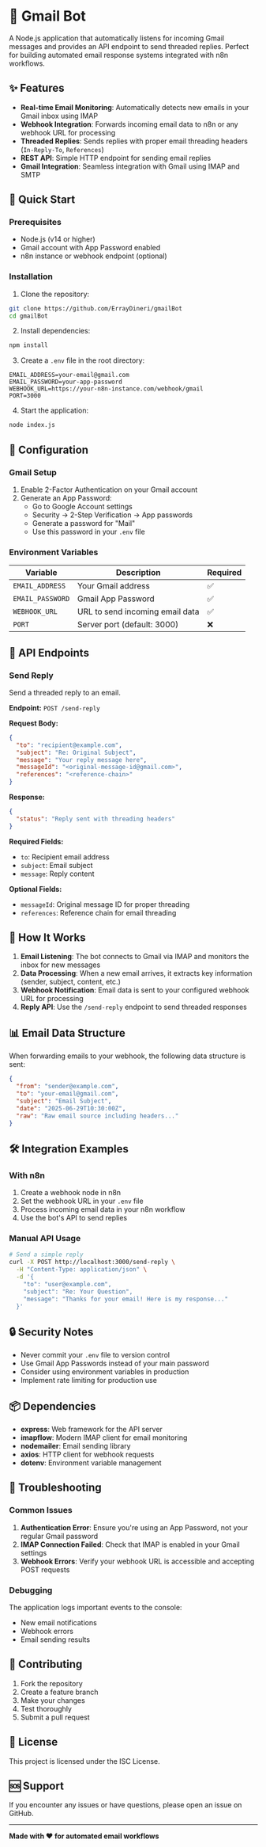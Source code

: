 # 📧 Gmail Bot

A Node.js application that automatically listens for incoming Gmail messages and provides an API endpoint to send threaded replies. Perfect for building automated email response systems integrated with n8n workflows.

## ✨ Features

- **Real-time Email Monitoring**: Automatically detects new emails in your Gmail inbox using IMAP
- **Webhook Integration**: Forwards incoming email data to n8n or any webhook URL for processing
- **Threaded Replies**: Sends replies with proper email threading headers (`In-Reply-To`, `References`)
- **REST API**: Simple HTTP endpoint for sending email replies
- **Gmail Integration**: Seamless integration with Gmail using IMAP and SMTP

## 🚀 Quick Start

### Prerequisites

- Node.js (v14 or higher)
- Gmail account with App Password enabled
- n8n instance or webhook endpoint (optional)

### Installation

1. Clone the repository:
```bash
git clone https://github.com/ErrayDineri/gmailBot
cd gmailBot
```

2. Install dependencies:
```bash
npm install
```

3. Create a `.env` file in the root directory:
```env
EMAIL_ADDRESS=your-email@gmail.com
EMAIL_PASSWORD=your-app-password
WEBHOOK_URL=https://your-n8n-instance.com/webhook/gmail
PORT=3000
```

4. Start the application:
```bash
node index.js
```

## 🔧 Configuration

### Gmail Setup

1. Enable 2-Factor Authentication on your Gmail account
2. Generate an App Password:
   - Go to Google Account settings
   - Security → 2-Step Verification → App passwords
   - Generate a password for "Mail"
   - Use this password in your `.env` file

### Environment Variables

| Variable | Description | Required |
|----------|-------------|----------|
| `EMAIL_ADDRESS` | Your Gmail address | ✅ |
| `EMAIL_PASSWORD` | Gmail App Password | ✅ |
| `WEBHOOK_URL` | URL to send incoming email data | ✅ |
| `PORT` | Server port (default: 3000) | ❌ |

## 📡 API Endpoints

### Send Reply

Send a threaded reply to an email.

**Endpoint:** `POST /send-reply`

**Request Body:**
```json
{
  "to": "recipient@example.com",
  "subject": "Re: Original Subject",
  "message": "Your reply message here",
  "messageId": "<original-message-id@gmail.com>",
  "references": "<reference-chain>"
}
```

**Response:**
```json
{
  "status": "Reply sent with threading headers"
}
```

**Required Fields:**
- `to`: Recipient email address
- `subject`: Email subject
- `message`: Reply content

**Optional Fields:**
- `messageId`: Original message ID for proper threading
- `references`: Reference chain for email threading

## 🔄 How It Works

1. **Email Listening**: The bot connects to Gmail via IMAP and monitors the inbox for new messages
2. **Data Processing**: When a new email arrives, it extracts key information (sender, subject, content, etc.)
3. **Webhook Notification**: Email data is sent to your configured webhook URL for processing
4. **Reply API**: Use the `/send-reply` endpoint to send threaded responses

## 📊 Email Data Structure

When forwarding emails to your webhook, the following data structure is sent:

```json
{
  "from": "sender@example.com",
  "to": "your-email@gmail.com",
  "subject": "Email Subject",
  "date": "2025-06-29T10:30:00Z",
  "raw": "Raw email source including headers..."
}
```

## 🛠️ Integration Examples

### With n8n

1. Create a webhook node in n8n
2. Set the webhook URL in your `.env` file
3. Process incoming email data in your n8n workflow
4. Use the bot's API to send replies

### Manual API Usage

```bash
# Send a simple reply
curl -X POST http://localhost:3000/send-reply \
  -H "Content-Type: application/json" \
  -d '{
    "to": "user@example.com",
    "subject": "Re: Your Question",
    "message": "Thanks for your email! Here is my response..."
  }'
```

## 🔒 Security Notes

- Never commit your `.env` file to version control
- Use Gmail App Passwords instead of your main password
- Consider using environment variables in production
- Implement rate limiting for production use

## 📦 Dependencies

- **express**: Web framework for the API server
- **imapflow**: Modern IMAP client for email monitoring
- **nodemailer**: Email sending library
- **axios**: HTTP client for webhook requests
- **dotenv**: Environment variable management

## 🚨 Troubleshooting

### Common Issues

1. **Authentication Error**: Ensure you're using an App Password, not your regular Gmail password
2. **IMAP Connection Failed**: Check that IMAP is enabled in your Gmail settings
3. **Webhook Errors**: Verify your webhook URL is accessible and accepting POST requests

### Debugging

The application logs important events to the console:
- New email notifications
- Webhook errors
- Email sending results

## 🤝 Contributing

1. Fork the repository
2. Create a feature branch
3. Make your changes
4. Test thoroughly
5. Submit a pull request

## 📄 License

This project is licensed under the ISC License.

## 🆘 Support

If you encounter any issues or have questions, please open an issue on GitHub.

---

**Made with ❤️ for automated email workflows**
